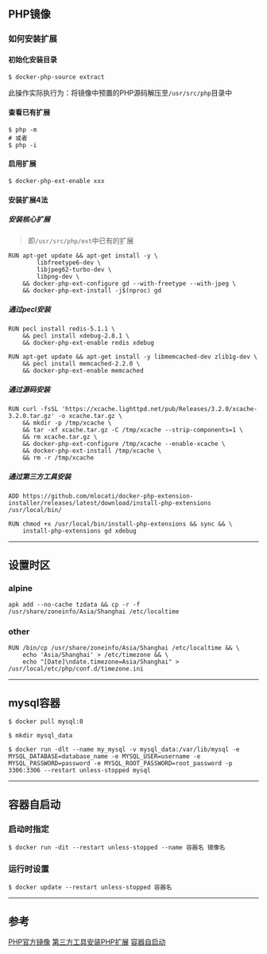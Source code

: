 ## PHP镜像
### 如何安装扩展

#### 初始化安装目录
```
$ docker-php-source extract
```
此操作实际执行为：将镜像中预置的PHP源码解压至`/usr/src/php`目录中

#### 查看已有扩展
```
$ php -m
# 或者
$ php -i
```

#### 启用扩展
```
$ docker-php-ext-enable xxx
```

#### 安装扩展4法
##### 安装核心扩展
> 即`/usr/src/php/ext`中已有的扩展
```
RUN apt-get update && apt-get install -y \
        libfreetype6-dev \
        libjpeg62-turbo-dev \
        libpng-dev \
    && docker-php-ext-configure gd --with-freetype --with-jpeg \
    && docker-php-ext-install -j$(nproc) gd
```

##### 通过pecl安装
```
RUN pecl install redis-5.1.1 \
    && pecl install xdebug-2.8.1 \
    && docker-php-ext-enable redis xdebug

RUN apt-get update && apt-get install -y libmemcached-dev zlib1g-dev \
    && pecl install memcached-2.2.0 \
    && docker-php-ext-enable memcached
```

##### 通过源码安装
```
RUN curl -fsSL 'https://xcache.lighttpd.net/pub/Releases/3.2.0/xcache-3.2.0.tar.gz' -o xcache.tar.gz \
    && mkdir -p /tmp/xcache \
    && tar -xf xcache.tar.gz -C /tmp/xcache --strip-components=1 \
    && rm xcache.tar.gz \
    && docker-php-ext-configure /tmp/xcache --enable-xcache \
    && docker-php-ext-install /tmp/xcache \
    && rm -r /tmp/xcache
```

##### 通过第三方工具安装
```
ADD https://github.com/mlocati/docker-php-extension-installer/releases/latest/download/install-php-extensions /usr/local/bin/

RUN chmod +x /usr/local/bin/install-php-extensions && sync && \
    install-php-extensions gd xdebug
```

---

## 设置时区
### alpine
```
apk add --no-cache tzdata && cp -r -f /usr/share/zoneinfo/Asia/Shanghai /etc/localtime
```

### other
```
RUN /bin/cp /usr/share/zoneinfo/Asia/Shanghai /etc/localtime && \
    echo 'Asia/Shanghai' > /etc/timezone && \
    echo "[Date]\ndate.timezone=Asia/Shanghai" > /usr/local/etc/php/conf.d/timezone.ini

```

---

## mysql容器
```
$ docker pull mysql:8

$ mkdir mysql_data

$ docker run -dlt --name my_mysql -v mysql_data:/var/lib/mysql -e MYSQL_DATABASE=database_name -e MYSQL_USER=username -e MYSQL_PASSWORD=password -e MYSQL_ROOT_PASSWORD=root_password -p 3306:3306 --restart unless-stopped mysql
```

---

## 容器自启动
### 启动时指定
```
$ docker run -dit --restart unless-stopped --name 容器名 镜像名
```

### 运行时设置
```
$ docker update --restart unless-stopped 容器名
```

---

## 参考
[PHP官方镜像](https://hub.docker.com/_/php)
[第三方工具安装PHP扩展](https://github.com/mlocati/docker-php-extension-installer)
[容器自启动](https://docs.docker.com/config/containers/start-containers-automatically/)
